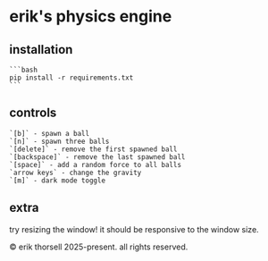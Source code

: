 # erik's physics engine

## installation
    
    ```bash
    pip install -r requirements.txt
    ```

## controls
```
`[b]` - spawn a ball
`[n]` - spawn three balls
`[delete]` - remove the first spawned ball
`[backspace]` - remove the last spawned ball
`[space]` - add a random force to all balls
`arrow keys` - change the gravity
`[m]` - dark mode toggle
```

## extra
try resizing the window! it should be responsive to the window size.

&copy; erik thorsell 2025-present. all rights reserved.